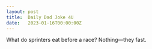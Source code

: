 ```yaml
---
layout: post
title:  Daily Dad Joke 4U
date:   2023-01-16T00:00:00Z
---
```

What do sprinters eat before a race? Nothing—they fast.
